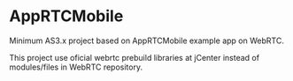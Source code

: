# AppRTCMobile
Minimum AS3.x project based on AppRTCMobile example app on WebRTC.

This project use oficial webrtc prebuild libraries at jCenter instead of modules/files in WebRTC repository.
